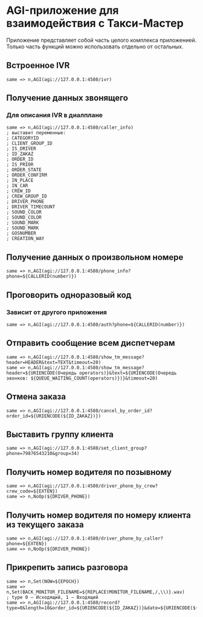 # AGI-приложение для взаимодействия с Такси-Мастер

Приложение представляет собой часть целого комплекса приложенией.
Только часть функций можно использовать отдельно от остальных.

## Встроенное IVR

```
same => n,AGI(agi://127.0.0.1:4580/ivr)
```

## Получение данных звонящего
### Для описания IVR в диалплане

```
same => n,AGI(agi://127.0.0.1:4580/caller_info)
; выставит переменные:
; CATEGORYID
; CLIENT_GROUP_ID
; IS_DRIVER
; ID_ZAKAZ
; ORDER_ID
; IS_PRIOR
; ORDER_STATE
; ORDER_CONFIRM
; IN_PLACE
; IN_CAR
; CREW_ID
; CREW_GROUP_ID
; DRIVER_PHONE
; DRIVER_TIMECOUNT
; SOUND_COLOR
; SOUND_COLOR
; SOUND_MARK
; SOUND_MARK
; GOSNUMBER
; CREATION_WAY
```

## Получение данных о произвольном номере

```
same => n,AGI(agi://127.0.0.1:4580/phone_info?phone=${CALLERID(number)})
```

## Проговорить одноразовый код 
### Зависит от другого приложения

```
same => n,AGI(agi://127.0.0.1:4580/auth?phone=${CALLERID(number)})
```

## Отправить сообщение всем диспетчерам

```
same => n,AGI(agi://127.0.0.1:4580/show_tm_message?header=HEADER&text=TEXT&timeout=20)
same => n,AGI(agi://127.0.0.1:4580/show_tm_message?header=${URIENCODE(Очередь operators)}&text=${URIENCODE(Очередь звонков: ${QUEUE_WAITING_COUNT(operators)})}&timeout=20)
```

## Отмена заказа

```
same => n,AGI(agi://127.0.0.1:4580/cancel_by_order_id?order_id=${URIENCODE(${ID_ZAKAZ})})
```

## Выставить группу клиента

```
same => n,AGI(agi://127.0.0.1:4580/set_client_group?phone=79876543210&group=34)
```

## Получить номер водителя по позывному

```
same => n,AGI(agi://127.0.0.1:4580/driver_phone_by_crew?crew_code=${EXTEN})
same => n,NoOp(${DRIVER_PHONE})
```

## Получить номер водителя по номеру клиента из текущего заказа

```
same => n,AGI(agi://127.0.0.1:4580/driver_phone_by_caller?phone=${EXTEN})
same => n,NoOp(${DRIVER_PHONE})
```

## Прикрепить запись разговора

```
same => n,Set(NOW=${EPOCH})
same => n,Set(BACK_MONITOR_FILENAME=${REPLACE(MONITOR_FILENAME,/,\\)}.wav)
; type 0 — Исходящий, 1 — Входящий
same => n,AGI(agi://127.0.0.1:4580/record?type=0&length=10&order_id=${URIENCODE(${ID_ZAKAZ})}&date=${URIENCODE(${STRFTIME(${NOW},,%d%m%Y%H%M%S)})}&phone=${URIENCODE(${CALLERID(number)})}&call_id=${UNIQUEID}&path=${URIENCODE(${BACK_MONITOR_FILENAME})})
```
